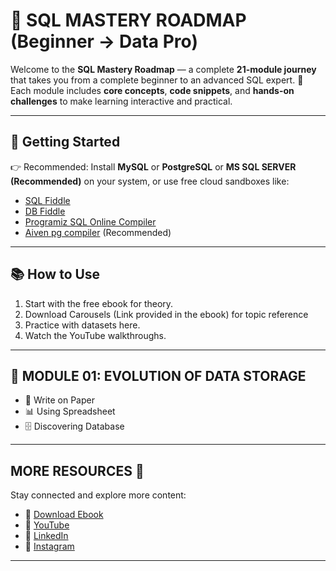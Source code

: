 # 📘 SQL MASTERY ROADMAP (Beginner → Data Pro)

Welcome to the **SQL Mastery Roadmap** — a complete **21-module journey** that takes you from a complete beginner to an advanced SQL expert. 🎯  
Each module includes **core concepts**, **code snippets**, and **hands-on challenges** to make learning interactive and practical.

---

## 🚀 Getting Started
👉 Recommended: Install **MySQL** or **PostgreSQL** or **MS SQL SERVER (Recommended)** on your system, or use free cloud sandboxes like:
- [SQL Fiddle](http://sqlfiddle.com/)
- [DB Fiddle](https://www.db-fiddle.com/)
- [Programiz SQL Online Compiler](https://www.programiz.com/sql/online-compiler)
- [Aiven pg compiler](https://aiven.io/tools/pg-playground?utm_source=chatgpt.com) (Recommended)
---

## 📚 How to Use
1. Start with the free ebook for theory.
2. Download Carousels (Link provided in the ebook) for topic reference
3. Practice with datasets here.
4. Watch the YouTube walkthroughs.
---

## 📍 **MODULE 01: EVOLUTION OF DATA STORAGE**
- 📜 Write on Paper
- 📊 Using Spreadsheet
- 🗄️ Discovering Database
---

## **MORE RESOURCES** 🔗
Stay connected and explore more content:

- 📕 [Download Ebook](https://code4coin.gumroad.com/)
- 🎥 [YouTube](https://www.youtube.com/@code4coin)
- 💼 [LinkedIn](https://www.linkedin.com/in/nitin22/)
- 📸 [Instagram](https://www.instagram.com/code4coin/)
  
---

